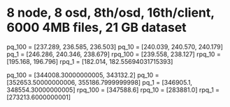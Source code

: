 # 8 node, 8 osd, 8th/osd, 16th/client, 6000  4MB files, 21 GB dataset

pq_100 = [237.289, 236.585, 236.503]
pq_10 = [240.039, 240.570, 240.179]
pq_1 = [246.286, 240.346, 238.679]
rpq_100 = [239.558, 238.127]
rpq_10 = [195.168, 196.796]
rpq_1 = [182.014, 182.55694031715393]

pq_100 = [344008.30000000005, 343132.2]
pq_10 = [352653.50000000006, 355186.7999999998]
pq_1  = [346905.1, 348554.30000000005]
rpq_100 = [347588.6]
rpq_10 = [283881.0]
rpq_1 = [273213.6000000001]

